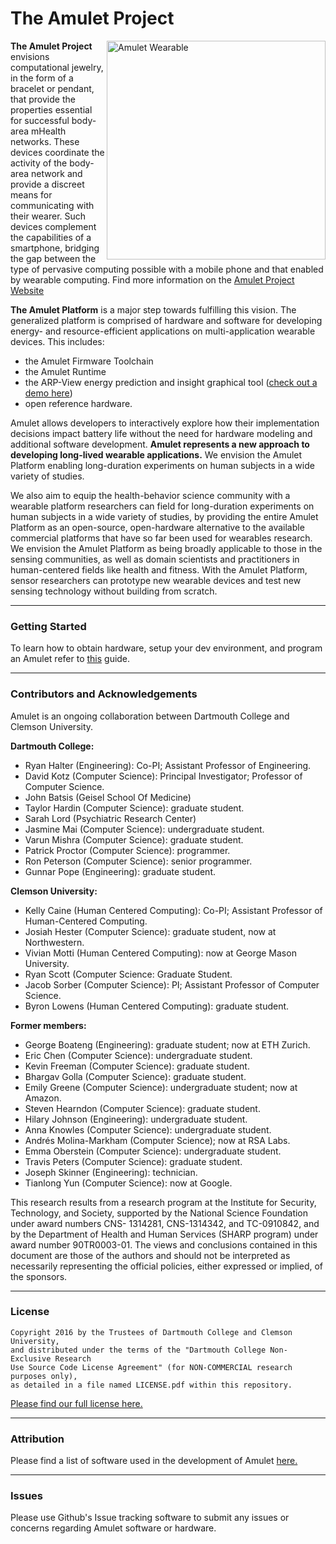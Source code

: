 The Amulet Project
=====

<img align="right" src="media/amulet_left_vertical.jpg" height="350px" alt="Amulet Wearable"/>

**The Amulet Project** envisions computational jewelry, in the form of a bracelet or pendant, that provide the properties essential for successful body-area mHealth networks. These devices coordinate the activity of the body-area network and provide a discreet means for communicating with their wearer. Such devices complement the capabilities of a smartphone, bridging the gap between the type of pervasive computing possible with a mobile phone and that enabled by wearable computing. Find more information on the [Amulet Project Website](https://amulet-project.org/)


**The Amulet Platform** is a major step towards fulfilling this vision. The generalized platform is comprised of hardware and software for developing energy- and resource-efficient applications on multi-application wearable devices. This includes:

- the Amulet Firmware Toolchain
- the Amulet Runtime
- the ARP-View energy prediction and insight graphical tool ([check out a demo here](https://arpview.herokuapp.com))
- open reference hardware.

Amulet allows developers to interactively explore how their implementation decisions impact battery life without the need for hardware modeling and additional software development. **Amulet represents a new approach to developing long-lived wearable applications.** We envision the Amulet Platform enabling long-duration experiments on human subjects in a wide variety of studies.

We also aim to equip the health-behavior science community with a wearable platform researchers can field for long-duration experiments on human subjects in a wide variety of studies, by providing the entire Amulet Platform as an open-source, open-hardware alternative to the available commercial platforms that have so far been used for wearables research. 
We envision the Amulet Platform as being broadly applicable to those in the sensing communities, as well as domain scientists and practitioners in human-centered fields like health and fitness. With the Amulet Platform, sensor researchers can prototype new wearable devices and test new sensing technology without building from scratch.

---

### Getting Started
To learn how to obtain hardware, setup your dev environment, and program an Amulet refer to [this](GETTING_STARTED.md) guide.

---


### Contributors and Acknowledgements
Amulet is an ongoing collaboration between Dartmouth College and Clemson University.

**Dartmouth College:**

- Ryan Halter (Engineering): Co-PI; Assistant Professor of Engineering.
- David Kotz (Computer Science): Principal Investigator; Professor of Computer Science.
- John Batsis (Geisel School Of Medicine)
- Taylor Hardin (Computer Science): graduate student.
- Sarah Lord (Psychiatric Research Center)
- Jasmine Mai (Computer Science): undergraduate student.
- Varun Mishra (Computer Science): graduate student.
- Patrick Proctor (Computer Science): programmer.
- Ron Peterson (Computer Science): senior programmer.
- Gunnar Pope (Engineering): graduate student.

**Clemson University:**

- Kelly Caine (Human Centered Computing): Co-PI; Assistant Professor of Human-Centered Computing.
- Josiah Hester (Computer Science): graduate student, now at Northwestern.
- Vivian Motti (Human Centered Computing): now at George Mason University.
- Ryan Scott (Computer Science: Graduate Student.
- Jacob Sorber (Computer Science): PI; Assistant Professor of Computer Science.
- Byron Lowens (Human Centered Computing): graduate student.

**Former members:**

- George Boateng (Engineering): graduate student; now at ETH Zurich.
- Eric Chen (Computer Science): undergraduate student.
- Kevin Freeman (Computer Science): graduate student.
- Bhargav Golla (Computer Science): graduate student.
- Emily Greene (Computer Science): undergraduate student; now at Amazon.
- Steven Hearndon (Computer Science): graduate student.
- Hilary Johnson (Engineering): undergraduate student.
- Anna Knowles (Computer Science): undergraduate student.
- Andrés Molina-Markham (Computer Science); now at RSA Labs.
- Emma Oberstein (Computer Science): undergraduate student.
- Travis Peters (Computer Science): graduate student.
- Joseph Skinner (Engineering): technician.
- Tianlong Yun (Computer Science): now at Google.

This research results from a research program at the Institute for Security, Technology, and Society, supported by the National Science Foundation under award numbers CNS- 1314281, CNS-1314342, and TC-0910842, and by the Department of Health and Human Services (SHARP program) under award number 90TR0003-01. The views and conclusions contained in this document are those of the authors and should not be interpreted as necessarily representing the official policies, either expressed or implied, of the sponsors.


---
### License

```
Copyright 2016 by the Trustees of Dartmouth College and Clemson University, 
and distributed under the terms of the "Dartmouth College Non-Exclusive Research
Use Source Code License Agreement" (for NON-COMMERCIAL research purposes only), 
as detailed in a file named LICENSE.pdf within this repository.
```
[Please find our full license here.](LICENSE.pdf)

---
### Attribution

Please find a list of software used in the development of Amulet [here.](ATTRIBUTION.md)

---
### Issues

Please use Github's Issue tracking software to submit any issues or concerns regarding Amulet software or hardware.